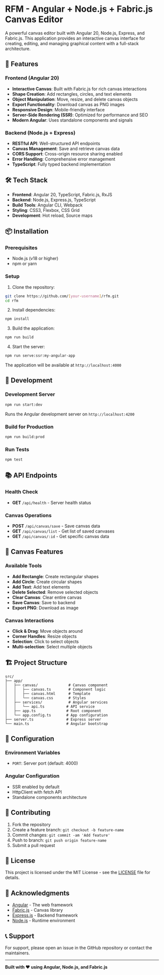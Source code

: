 # RFM - Angular + Node.js + Fabric.js Canvas Editor

A powerful canvas editor built with Angular 20, Node.js, Express, and Fabric.js. This application provides an interactive canvas interface for creating, editing, and managing graphical content with a full-stack architecture.

## 🚀 Features

### Frontend (Angular 20)
- **Interactive Canvas**: Built with Fabric.js for rich canvas interactions
- **Shape Creation**: Add rectangles, circles, and text elements
- **Object Manipulation**: Move, resize, and delete canvas objects
- **Export Functionality**: Download canvas as PNG images
- **Responsive Design**: Mobile-friendly interface
- **Server-Side Rendering (SSR)**: Optimized for performance and SEO
- **Modern Angular**: Uses standalone components and signals

### Backend (Node.js + Express)
- **RESTful API**: Well-structured API endpoints
- **Canvas Management**: Save and retrieve canvas data
- **CORS Support**: Cross-origin resource sharing enabled
- **Error Handling**: Comprehensive error management
- **TypeScript**: Fully typed backend implementation

## 🛠️ Tech Stack

- **Frontend**: Angular 20, TypeScript, Fabric.js, RxJS
- **Backend**: Node.js, Express.js, TypeScript
- **Build Tools**: Angular CLI, Webpack
- **Styling**: CSS3, Flexbox, CSS Grid
- **Development**: Hot reload, Source maps

## 📦 Installation

### Prerequisites
- Node.js (v18 or higher)
- npm or yarn

### Setup
1. Clone the repository:
```bash
git clone https://github.com/[your-username]/rfm.git
cd rfm
```

2. Install dependencies:
```bash
npm install
```

3. Build the application:
```bash
npm run build
```

4. Start the server:
```bash
npm run serve:ssr:my-angular-app
```

The application will be available at `http://localhost:4000`

## 🚀 Development

### Development Server
```bash
npm run start:dev
```
Runs the Angular development server on `http://localhost:4200`

### Build for Production
```bash
npm run build:prod
```

### Run Tests
```bash
npm test
```

## 📚 API Endpoints

### Health Check
- **GET** `/api/health` - Server health status

### Canvas Operations
- **POST** `/api/canvas/save` - Save canvas data
- **GET** `/api/canvas/list` - Get list of saved canvases
- **GET** `/api/canvas/:id` - Get specific canvas data

## 🎨 Canvas Features

### Available Tools
- **Add Rectangle**: Create rectangular shapes
- **Add Circle**: Create circular shapes  
- **Add Text**: Add text elements
- **Delete Selected**: Remove selected objects
- **Clear Canvas**: Clear entire canvas
- **Save Canvas**: Save to backend
- **Export PNG**: Download as image

### Canvas Interactions
- **Click & Drag**: Move objects around
- **Corner Handles**: Resize objects
- **Selection**: Click to select objects
- **Multi-selection**: Select multiple objects

## 🏗️ Project Structure

```
src/
├── app/
│   ├── canvas/              # Canvas component
│   │   ├── canvas.ts        # Component logic
│   │   ├── canvas.html      # Template
│   │   └── canvas.css       # Styles
│   ├── services/            # Angular services
│   │   └── api.ts          # API service
│   ├── app.ts              # Root component
│   └── app.config.ts       # App configuration
├── server.ts               # Express server
└── main.ts                 # Angular bootstrap
```

## 🔧 Configuration

### Environment Variables
- `PORT`: Server port (default: 4000)

### Angular Configuration
- SSR enabled by default
- HttpClient with fetch API
- Standalone components architecture

## 🤝 Contributing

1. Fork the repository
2. Create a feature branch: `git checkout -b feature-name`
3. Commit changes: `git commit -am 'Add feature'`
4. Push to branch: `git push origin feature-name`
5. Submit a pull request

## 📄 License

This project is licensed under the MIT License - see the [LICENSE](LICENSE) file for details.

## 🙏 Acknowledgments

- [Angular](https://angular.io/) - The web framework
- [Fabric.js](http://fabricjs.com/) - Canvas library
- [Express.js](https://expressjs.com/) - Backend framework
- [Node.js](https://nodejs.org/) - Runtime environment

## 📞 Support

For support, please open an issue in the GitHub repository or contact the maintainers.

---

**Built with ❤️ using Angular, Node.js, and Fabric.js**
